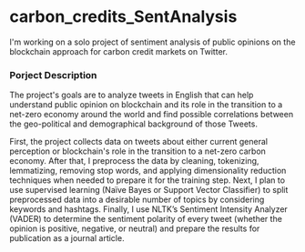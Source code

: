 # carbon_credits_SentAnalysis
I'm working on a solo project of sentiment analysis of public opinions on the blockchain approach for carbon credit markets on Twitter. 

### Porject Description 

The project's goals are to analyze tweets in English that can help understand public opinion on blockchain and its role in the transition to a net-zero economy around the world and find possible correlations between the geo-political and demographical background of those Tweets.

First, the project collects data on tweets about either current general perception or blockchain's role in the transition to a net-zero carbon economy. After that, I preprocess the data by cleaning, tokenizing, lemmatizing, removing stop words, and applying dimensionality reduction techniques when needed to prepare it for the training step. Next, I plan to use supervised learning (Naïve Bayes or Support Vector Classifier) to split preprocessed data into a desirable number of topics by considering keywords and hashtags. Finally, I use NLTK’s Sentiment Intensity Analyzer (VADER) to determine the sentiment polarity of every tweet (whether the opinion is positive, negative, or neutral) and prepare the results for publication as a journal article.

